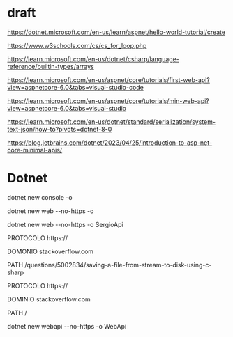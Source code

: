 # draft

https://dotnet.microsoft.com/en-us/learn/aspnet/hello-world-tutorial/create

https://www.w3schools.com/cs/cs_for_loop.php

https://learn.microsoft.com/en-us/dotnet/csharp/language-reference/builtin-types/arrays

https://learn.microsoft.com/en-us/aspnet/core/tutorials/first-web-api?view=aspnetcore-6.0&tabs=visual-studio-code

https://learn.microsoft.com/en-us/aspnet/core/tutorials/min-web-api?view=aspnetcore-6.0&tabs=visual-studio

https://learn.microsoft.com/en-us/dotnet/standard/serialization/system-text-json/how-to?pivots=dotnet-8-0

https://blog.jetbrains.com/dotnet/2023/04/25/introduction-to-asp-net-core-minimal-apis/

# Dotnet

dotnet new console -o <NAME>

dotnet new web --no-https -o <NAME>

dotnet new web --no-https -o SergioApi


PROTOCOLO
https://

DOMONIO
stackoverflow.com

PATH
/questions/5002834/saving-a-file-from-stream-to-disk-using-c-sharp


PROTOCOLO
https://

DOMINIO
stackoverflow.com

PATH
/

dotnet new webapi --no-https -o WebApi